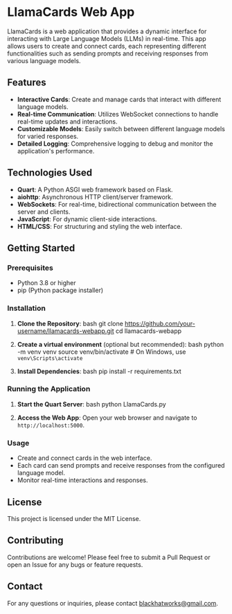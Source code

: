# LlamaCards Web App

LlamaCards is a web application that provides a dynamic interface for interacting with Large Language Models (LLMs) in real-time. This app allows users to create and connect cards, each representing different functionalities such as sending prompts and receiving responses from various language models.

## Features

- **Interactive Cards**: Create and manage cards that interact with different language models.
- **Real-time Communication**: Utilizes WebSocket connections to handle real-time updates and interactions.
- **Customizable Models**: Easily switch between different language models for varied responses.
- **Detailed Logging**: Comprehensive logging to debug and monitor the application's performance.

## Technologies Used

- **Quart**: A Python ASGI web framework based on Flask.
- **aiohttp**: Asynchronous HTTP client/server framework.
- **WebSockets**: For real-time, bidirectional communication between the server and clients.
- **JavaScript**: For dynamic client-side interactions.
- **HTML/CSS**: For structuring and styling the web interface.

## Getting Started

### Prerequisites

- Python 3.8 or higher
- pip (Python package installer)

### Installation

1. **Clone the Repository**:
    bash
    git clone https://github.com/your-username/llamacards-webapp.git
    cd llamacards-webapp
    

2. **Create a virtual environment** (optional but recommended):
    bash
    python -m venv venv
    source venv/bin/activate  # On Windows, use `venv\Scripts\activate`
    

3. **Install Dependencies**:
    bash
    pip install -r requirements.txt
    

### Running the Application

1. **Start the Quart Server**:
    bash
    python LlamaCards.py
    

2. **Access the Web App**:
    Open your web browser and navigate to `http://localhost:5000`.

### Usage

- Create and connect cards in the web interface.
- Each card can send prompts and receive responses from the configured language model.
- Monitor real-time interactions and responses.


## License

This project is licensed under the MIT License.

## Contributing

Contributions are welcome! Please feel free to submit a Pull Request or open an Issue for any bugs or feature requests.

## Contact

For any questions or inquiries, please contact [blackhatworks@gmail.com](mailto:blackhatworks@gmail.com).

